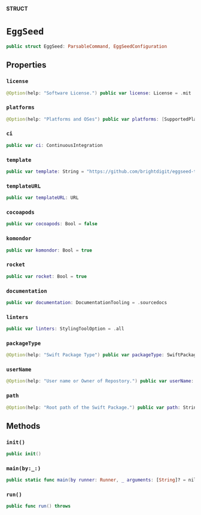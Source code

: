 **STRUCT**

# `EggSeed`

```swift
public struct EggSeed: ParsableCommand, EggSeedConfiguration
```

## Properties
### `license`

```swift
@Option(help: "Software License.") public var license: License = .mit
```

### `platforms`

```swift
@Option(help: "Platforms and OSes") public var platforms: [SupportedPlatform] = []
```

### `ci`

```swift
public var ci: ContinuousIntegration
```

### `template`

```swift
public var template: String = "https://github.com/brightdigit/eggseed-template/archive/master.zip"
```

### `templateURL`

```swift
public var templateURL: URL
```

### `cocoapods`

```swift
public var cocoapods: Bool = false
```

### `komondor`

```swift
public var komondor: Bool = true
```

### `rocket`

```swift
public var rocket: Bool = true
```

### `documentation`

```swift
public var documentation: DocumentationTooling = .sourcedocs
```

### `linters`

```swift
public var linters: StylingToolOption = .all
```

### `packageType`

```swift
@Option(help: "Swift Package Type") public var packageType: SwiftPackageType = .library
```

### `userName`

```swift
@Option(help: "User name or Owner of Repostory.") public var userName: String?
```

### `path`

```swift
@Option(help: "Root path of the Swift Package.") public var path: String?
```

## Methods
### `init()`

```swift
public init()
```

### `main(by:_:)`

```swift
public static func main(by runner: Runner, _ arguments: [String]? = nil)
```

### `run()`

```swift
public func run() throws
```
